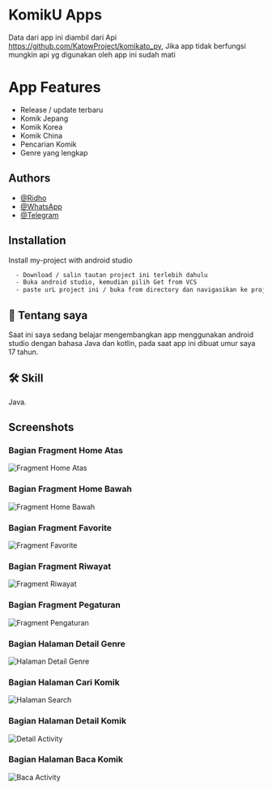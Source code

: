 
# KomikU Apps

Data dari app ini diambil dari Api https://github.com/KatowProject/komikato_py,
Jika app tidak berfungsi mungkin api yg digunakan oleh app ini sudah mati

# App Features
- Release / update terbaru
- Komik Jepang
- Komik Korea
- Komik China
- Pencarian Komik 
- Genre yang lengkap

## Authors 

- [@Ridho](https://github.com/Ridhoardhiansyah7/)
- [@WhatsApp](https://api.whatsapp.com/send/?phone=0895323021645&text&type=phone_number&app_absent=0)
- [@Telegram](https://t.me/ridh704)






## Installation

Install my-project with android studio
```bash
  - Download / salin tautan project ini terlebih dahulu
  - Buka android studio, kemudian pilih Get from VCS
  - paste urL project ini / buka from directory dan navigasikan ke projek ini 
```

## 🚀 Tentang saya

Saat ini saya sedang belajar mengembangkan app menggunakan android studio dengan bahasa Java dan kotlin, pada saat app ini dibuat umur saya 17 tahun.

    
## 🛠 Skill
Java.

## Screenshots

### Bagian Fragment Home Atas
![Fragment Home Atas](/app/src/main/res/drawable/homeAtas.png)

### Bagian Fragment Home Bawah
![Fragment Home Bawah](/app/src/main/res/drawable/homeBawah.png)

### Bagian Fragment Favorite
![Fragment Favorite](app/src/main/res/drawable/favorite.png)

### Bagian Fragment Riwayat
![Fragment Riwayat](app/src/main/res/drawable/Riwayat.png)
 
### Bagian Fragment Pegaturan
![Fragment Pengaturan](app/src/main/res/drawable/pengaturan.png)


### Bagian Halaman Detail Genre
![Halaman Detail Genre](app/src/main/res/drawable/halamanDetailGenre.png)

### Bagian Halaman Cari Komik
![Halaman Search](app/src/main/res/drawable/halamanSearch.png)


### Bagian Halaman Detail Komik
![Detail Activity](app/src/main/res/drawable/halamanDetail.png)


### Bagian Halaman Baca Komik
![Baca Activity](app/src/main/res/drawable/halamanBaca.png)


